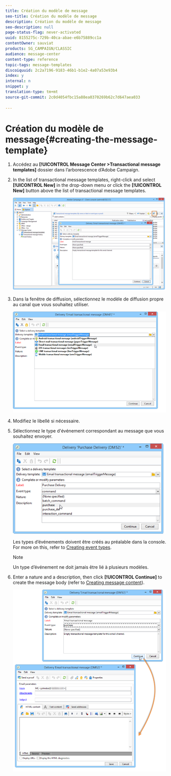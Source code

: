 ```yaml
---
title: Création du modèle de message
seo-title: Création du modèle de message
description: Création du modèle de message
seo-description: null
page-status-flag: never-activated
uuid: 8155275c-729b-40ca-abae-e6b75889cc1a
contentOwner: sauviat
products: SG_CAMPAIGN/CLASSIC
audience: message-center
content-type: reference
topic-tags: message-templates
discoiquuid: 2c2a7196-9183-46b1-b1e2-4a07a53e93b4
index: y
internal: n
snippet: y
translation-type: tm+mt
source-git-commit: 2c0d4054fbc15a88ea0370269b62c7d647aea033

---
```



# Création du modèle de message{#creating-the-message-template}

1. Accédez au **[!UICONTROL Message Center >Transactional message templates]** dossier dans l’arborescence d’Adobe Campaign.
1. In the list of transactional message templates, right-click and select **[!UICONTROL New]** in the drop-down menu or click the **[!UICONTROL New]** button above the list of transactional message templates.

   ![](assets/messagecenter_create_model_001.png)

1. Dans la fenêtre de diffusion, sélectionnez le modèle de diffusion propre au canal que vous souhaitez utiliser.

   ![](assets/messagecenter_create_model_002.png)

1. Modifiez le libellé si nécessaire.
1. Sélectionnez le type d&#39;événement correspondant au message que vous souhaitez envoyer.

   ![](assets/messagecenter_create_model_003.png)

   Les types d’événements doivent être créés au préalable dans la console. For more on this, refer to [Creating event types](../../message-center/using/creating-event-types.md).

   >[!NOTE]
   >
   >Un type d’événement ne doit jamais être lié à plusieurs modèles.

1. Enter a nature and a description, then click **[!UICONTROL Continue]** to create the message body (refer to [Creating message content](../../message-center/using/creating-message-content.md)).

   ![](assets/messagecenter_create_model_004.png)

